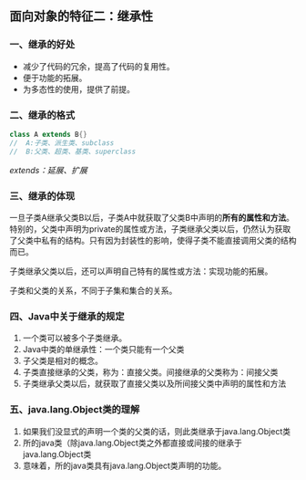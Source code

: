 ## 面向对象的特征二：继承性

### 一、继承的好处
- 减少了代码的冗余，提高了代码的复用性。
- 便于功能的拓展。
- 为多态性的使用，提供了前提。
### 二、继承的格式
``` java
class A extends B{}
//  A:子类、派生类、subclass
//  B:父类、超类、基类、superclass
```
*extends：延展、扩展*

### 三、继承的体现

一旦子类A继承父类B以后，子类A中就获取了父类B中声明的**所有的属性和方法**。 特别的，父类中声明为private的属性或方法，子类继承父类以后，仍然认为获取了父类中私有的结构。只有因为封装性的影响，使得子类不能直接调用父类的结构而已。

子类继承父类以后，还可以声明自己特有的属性或方法：实现功能的拓展。

子类和父类的关系，不同于子集和集合的关系。

### 四、Java中关于继承的规定

1. 一个类可以被多个子类继承。
2. Java中类的单继承性：一个类只能有一个父类
3. 子父类是相对的概念。
4. 子类直接继承的父类，称为：直接父类。间接继承的父类称为：间接父类
5. 子类继承父类以后，就获取了直接父类以及所间接父类中声明的属性和方法

### 五、java.lang.Object类的理解

1. 如果我们没显式的声明一个类的父类的话，则此类继承于java.lang.Object类
2. 所的java类（除java.lang.Object类之外都直接或间接的继承于java.lang.Object类
3. 意味着，所的java类具有java.lang.Object类声明的功能。
